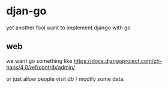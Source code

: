 # djan-go
yet another fool want to implement django with go

## web

we want go something like https://docs.djangoproject.com/zh-hans/4.0/ref/contrib/admin/ 

or just allow people visit db / modify some data.
